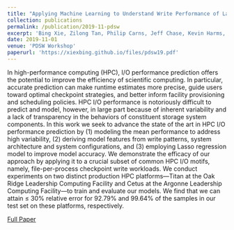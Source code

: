 ```yaml
---
title: "Applying Machine Learning to Understand Write Performance of Large-scale Parallel Filesystems"
collection: publications
permalink: /publication/2019-11-pdsw
excerpt: 'Bing Xie, Zilong Tan, Philip Carns, Jeff Chase, Kevin Harms, Jay Lofstead, Sarp Oral, Sudharshan S. Vazhkudai, Feiyi Wang.'
date: 2019-11-01
venue: 'PDSW Workshop'
paperurl: 'https://xiexbing.github.io/files/pdsw19.pdf'
---
```

In high-performance computing (HPC), I/O performance prediction offers the potential to improve the efficiency
of scientific computing. In particular, accurate prediction can
make runtime estimates more precise, guide users toward optimal
checkpoint strategies, and better inform facility provisioning
and scheduling policies. HPC I/O performance is notoriously
difficult to predict and model, however, in large part because
of inherent variability and a lack of transparency in the
behaviors of constituent storage system components. In this
work we seek to advance the state of the art in HPC I/O
performance prediction by (1) modeling the mean performance
to address high variability, (2) deriving model features from
write patterns, system architecture and system configurations,
and (3) employing Lasso regression model to improve model
accuracy. We demonstrate the efficacy of our approach by
applying it to a crucial subset of common HPC I/O motifs,
namely, file-per-process checkpoint write workloads. We conduct
experiments on two distinct production HPC platforms—Titan at
the Oak Ridge Leadership Computing Facility and Cetus at the
Argonne Leadership Computing Facility—to train and evaluate
our models. We find that we can attain ≤ 30% relative error
for 92.79% and 99.64% of the samples in our test set on these
platforms, respectively.

[Full Paper](https://xiexbing.github.io/files/pdsw19.pdf)
